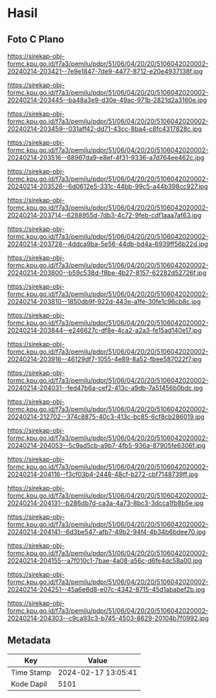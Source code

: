 # Hasil

## Foto C Plano

https://sirekap-obj-formc.kpu.go.id/f7a3/pemilu/pdpr/51/06/04/20/20/5106042020002-20240214-203421--7e9e1847-7de9-4477-8712-e20e4937138f.jpg

https://sirekap-obj-formc.kpu.go.id/f7a3/pemilu/pdpr/51/06/04/20/20/5106042020002-20240214-203445--ba48a3e9-d30e-49ac-971b-2821d2a3160e.jpg

https://sirekap-obj-formc.kpu.go.id/f7a3/pemilu/pdpr/51/06/04/20/20/5106042020002-20240214-203459--031aff42-dd71-43cc-8ba4-c8fc4317828c.jpg

https://sirekap-obj-formc.kpu.go.id/f7a3/pemilu/pdpr/51/06/04/20/20/5106042020002-20240214-203516--68967da9-e8ef-4f31-9336-a7d764ee462c.jpg

https://sirekap-obj-formc.kpu.go.id/f7a3/pemilu/pdpr/51/06/04/20/20/5106042020002-20240214-203526--6d0612e5-331c-44bb-99c5-a44b398cc927.jpg

https://sirekap-obj-formc.kpu.go.id/f7a3/pemilu/pdpr/51/06/04/20/20/5106042020002-20240214-203714--6288955d-7db3-4c72-9feb-cdf1aaa7af63.jpg

https://sirekap-obj-formc.kpu.go.id/f7a3/pemilu/pdpr/51/06/04/20/20/5106042020002-20240214-203728--4ddca9ba-5e56-44db-bd4a-6939ff56b22d.jpg

https://sirekap-obj-formc.kpu.go.id/f7a3/pemilu/pdpr/51/06/04/20/20/5106042020002-20240214-203800--b59c538d-f8be-4b27-8157-62282d52726f.jpg

https://sirekap-obj-formc.kpu.go.id/f7a3/pemilu/pdpr/51/06/04/20/20/5106042020002-20240214-203810--1850db9f-922d-443e-a1fe-30fe1c96cb8c.jpg

https://sirekap-obj-formc.kpu.go.id/f7a3/pemilu/pdpr/51/06/04/20/20/5106042020002-20240214-203844--e246627c-df8e-4ca2-a2a3-fe15ad140e17.jpg

https://sirekap-obj-formc.kpu.go.id/f7a3/pemilu/pdpr/51/06/04/20/20/5106042020002-20240214-203916--46129df7-1055-4e89-8a52-fbee587022f7.jpg

https://sirekap-obj-formc.kpu.go.id/f7a3/pemilu/pdpr/51/06/04/20/20/5106042020002-20240214-204031--fed47b6a-cef2-413c-a9db-7a51456b0bdc.jpg

https://sirekap-obj-formc.kpu.go.id/f7a3/pemilu/pdpr/51/06/04/20/20/5106042020002-20240214-212702--374c8875-40c3-413c-bc85-6cf8cb286019.jpg

https://sirekap-obj-formc.kpu.go.id/f7a3/pemilu/pdpr/51/06/04/20/20/5106042020002-20240214-204053--5c9ad5cb-a9b7-4fb5-936a-87905fe6306f.jpg

https://sirekap-obj-formc.kpu.go.id/f7a3/pemilu/pdpr/51/06/04/20/20/5106042020002-20240214-204116--f3cf03b4-2448-48cf-b272-cbf7148739ff.jpg

https://sirekap-obj-formc.kpu.go.id/f7a3/pemilu/pdpr/51/06/04/20/20/5106042020002-20240214-204131--b286db7d-ca3a-4a73-8bc3-3dcca1fb8b5e.jpg

https://sirekap-obj-formc.kpu.go.id/f7a3/pemilu/pdpr/51/06/04/20/20/5106042020002-20240214-204141--6d3be547-afb7-49b2-94f4-4b34b6bdee70.jpg

https://sirekap-obj-formc.kpu.go.id/f7a3/pemilu/pdpr/51/06/04/20/20/5106042020002-20240214-204155--a7f010c1-7bae-4a08-a56c-d6fe4dc58a00.jpg

https://sirekap-obj-formc.kpu.go.id/f7a3/pemilu/pdpr/51/06/04/20/20/5106042020002-20240214-204251--45a6e6d8-e07c-4342-8715-45d1ababef2b.jpg

https://sirekap-obj-formc.kpu.go.id/f7a3/pemilu/pdpr/51/06/04/20/20/5106042020002-20240214-204303--c9ca93c3-b745-4503-8629-20104b7f0992.jpg


## Metadata

| Key        | Value               |
| ---------- | ------------------- |
| Time Stamp | 2024-02-17 13:05:41 |
| Kode Dapil | 5101                |



